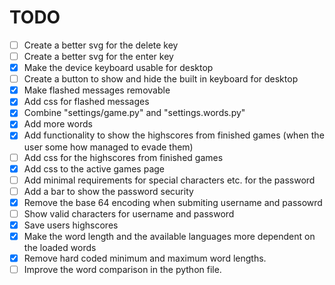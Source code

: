 # TODO

 - [ ] Create a better svg for the delete key
 - [ ] Create a better svg for the enter key
 - [x] Make the device keyboard usable for desktop
 - [ ] Create a button to show and hide the built in keyboard for desktop
 - [x] Make flashed messages removable
 - [x] Add css for flashed messages
 - [x] Combine "settings/game.py" and "settings.words.py"
 - [x] Add more words
 - [x] Add functionality to show the highscores from finished games (when the user some how managed to evade them)
 - [ ] Add css for the highscores from finished games
 - [x] Add css to the active games page
 - [ ] Add minimal requirements for special characters etc. for the password
 - [ ] Add a bar to show the password security
 - [x] Remove the base 64 encoding when submiting username and passowrd
 - [ ] Show valid characters for username and password
 - [x] Save users highscores
 - [x] Make the word length and the available languages more dependent on the loaded words
 - [x] Remove hard coded minimum and maximum word lengths.
 - [ ] Improve the word comparison in the python file.
